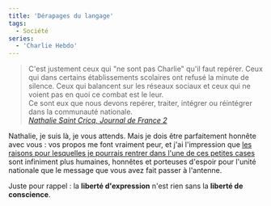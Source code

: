 ```yaml
---
title: 'Dérapages du langage'
tags:
  - Société
series:
  - 'Charlie Hebdo'
---
```


> C'est justement ceux qui "ne sont pas Charlie" qu'il faut repérer. Ceux qui
> dans certains établissements scolaires ont refusé la minute de silence. Ceux
> qui balancent sur les réseaux sociaux et ceux qui ne voient pas en quoi ce
> combat est le leur.  
>  Ce sont eux que nous devons repérer, traiter, intégrer ou réintégrer dans la communauté
> nationale.  
>  <cite>[Nathalie Saint Cricq, Journal de France 2](http://youtu.be/qc03SlaK_KA?t=34s 'Extrait vidéo du Journal de France 2')</cite>

Nathalie, je suis là, je vous attends. Mais je dois être parfaitement honnête
avec vous&nbsp;: vos propos me font vraiment peur, et j'ai l'impression que
[les raisons pour lesquelles je pourrais rentrer dans l'une de ces petites cases](/2015/01/je-ne-suis-pas-charlie-je-suis-francais/)
sont infiniment plus humaines, honnêtes et porteuses d'espoir pour l'unité
nationale que le message que vous avez fait passer à l'antenne.

Juste pour rappel&nbsp;: la **liberté d'expression** n'est rien sans la
**liberté de conscience**.
